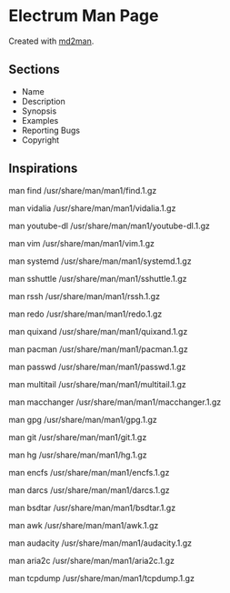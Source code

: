 # Electrum Man Page

Created with [md2man](https://rubygems.org/gems/md2man).

## Sections

* Name
* Description
* Synopsis
* Examples
* Reporting Bugs
* Copyright

## Inspirations

man find
/usr/share/man/man1/find.1.gz

man vidalia
/usr/share/man/man1/vidalia.1.gz

man youtube-dl
/usr/share/man/man1/youtube-dl.1.gz

man vim
/usr/share/man/man1/vim.1.gz

man systemd
/usr/share/man/man1/systemd.1.gz

man sshuttle
/usr/share/man/man1/sshuttle.1.gz

man rssh
/usr/share/man/man1/rssh.1.gz

man redo
/usr/share/man/man1/redo.1.gz

man quixand
/usr/share/man/man1/quixand.1.gz

man pacman
/usr/share/man/man1/pacman.1.gz

man passwd
/usr/share/man/man1/passwd.1.gz

man multitail
/usr/share/man/man1/multitail.1.gz

man macchanger
/usr/share/man/man1/macchanger.1.gz

man gpg
/usr/share/man/man1/gpg.1.gz

man git
/usr/share/man/man1/git.1.gz

man hg
/usr/share/man/man1/hg.1.gz

man encfs
/usr/share/man/man1/encfs.1.gz

man darcs
/usr/share/man/man1/darcs.1.gz

man bsdtar
/usr/share/man/man1/bsdtar.1.gz

man awk
/usr/share/man/man1/awk.1.gz

man audacity
/usr/share/man/man1/audacity.1.gz

man aria2c
/usr/share/man/man1/aria2c.1.gz

man tcpdump
/usr/share/man/man1/tcpdump.1.gz
